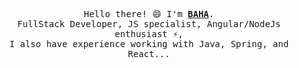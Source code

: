 
<p align='center'>
    <samp>Hello there! 😄 I'm <b><a href='https://github.com/ferchichibaha7'>BAHA</a></b>.<br>
        FullStack Developer, JS specialist, Angular/NodeJs enthusiast ⚡, <br>
      I also have experience working with Java, Spring, and React...
    </samp>
</p>

<br>


<!--
**ferchichibaha7/ferchichibaha7** is a ✨ _special_ ✨ repository because its `README.md` (this file) appears on your GitHub profile.

Here are some ideas to get you started:

- 🔭 I’m currently working on ...
- 🌱 I’m currently learning ...
- 👯 I’m looking to collaborate on ...
- 🤔 I’m looking for help with ...
- 💬 Ask me about ...
- 📫 How to reach me: ...
- 😄 Pronouns: ...
- ⚡ Fun fact: ...
-->
